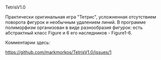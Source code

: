 TetrisV1.0

Практически оригинальная игра "Тетрис", усложненная отсутствием поворота фигурок и необычным удалением линий. В программе полиморфизм организован в виде разнообразия фигурок: есть абстрактный класс Figure и 6 его наследников - Figure1-6.

Комментарии здесь:

https://github.com/markmorkos/TetrisV1.0/issues/1
